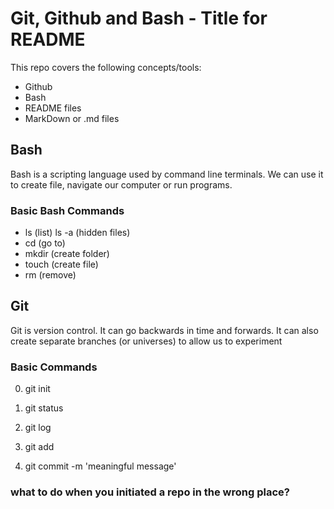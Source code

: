 # Git, Github and Bash - Title for README

This repo covers the following concepts/tools:

- Github
- Bash
- README files
- MarkDown or .md files

## Bash

Bash is a scripting language used by command line terminals.
We can use it to create file, navigate our computer or run programs.

### Basic Bash Commands

- ls (list) ls -a (hidden files)
- cd (go to)
- mkdir (create folder)
- touch (create file)
- rm (remove)

## Git
Git is version control.
It can go backwards in time and forwards.
It can also create separate branches (or universes) to allow us to experiment

### Basic Commands
0) git init
0) git status
0) git log

1) git add <file>
2) git commit -m 'meaningful message'

### what to do when you initiated a repo in the wrong place?
